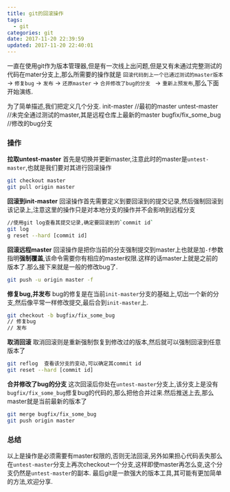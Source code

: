 ```yaml
---
title: git的回滚操作
tags:
  - git    
categories: git
date: 2017-11-20 22:39:59
updated: 2017-11-20 22:40:01
---
```

一直在使用git作为版本管理器,但是有一次线上出问题,但是又有未通过完整测试的代码在mater分支上,那么所需要的操作就是 `回滚代码到上一个已通过测试的master版本 ` -> `修复bug` -> `发布` -> `还原master` -> `合并修改了bug的分支 ` -> `重新上预发布`,那么下面开始演练.

为了简单描述,我们把定义几个分支.
init-master //最初的master
untest-master  //未完全通过测试的master,其是远程仓库上最新的master
bugfix/fix_some_bug  //修改的bug分支

### 操作

**拉取untest-master**
首先是切换并更新master,注意此时的master是`untest-master`,也就是我们要对其进行回滚操作
```sh
git checkout master
git pull origin master
```
**回滚到init-master**
回滚操作首先需要定义到要回滚到的提交记录,然后强制回滚到该记录上,注意这里的操作只是对本地分支的操作并不会影响到远程分支 
```sh
//使用git log查看其提交记录,确定要回滚到的`commit id`
git log 
g reset --hard [commit id]
```
**回滚远程master**
回滚操作是把你当前的分支强制提交到master上也就是加`-f`参数指明**强制覆盖**,该命令需要你有相应的master权限.这样的话master上就是之前的版本了.那么接下来就是一般的修改bug了.
```sh
git push -u origin master -f
```
**修复bug,并发布**
bug的修复是在当前`init-master`分支的基础上,切出一个新的分支,然后像平常一样修改提交,最后合到`init-master`上.
```sh
git checkout -b bugfix/fix_some_bug
// 修复bug
// 发布
```
**取消回滚**
取消回滚则是重新强制恢复到修改过的版本,然后就可以强制回滚到任意版本了
```sh
git reflog  查看该分支的变动,可以确定其commit id
git reset --hard [commit id]
```
**合并修改了bug的分支**
这次回滚后你处在`untest-master`分支上,该分支上是没有`bugfix/fix_some_bug`修复bug的代码的,那么把他合并过来.然后推送上去,那么master就是当前最新的版本了
```sh
git merge bugfix/fix_some_bug
git push origin master
```

### 总结
以上是操作是必须需要有master权限的,否则无法回滚,另外如果担心代码丢失那么在`untest-master`分支上再次checkout一个分支,这样即使master再怎么变,这个分支仍然是`untest-master`的副本.
最后git是一款强大的版本工具,其可能有更加简单的方法,欢迎分享.
